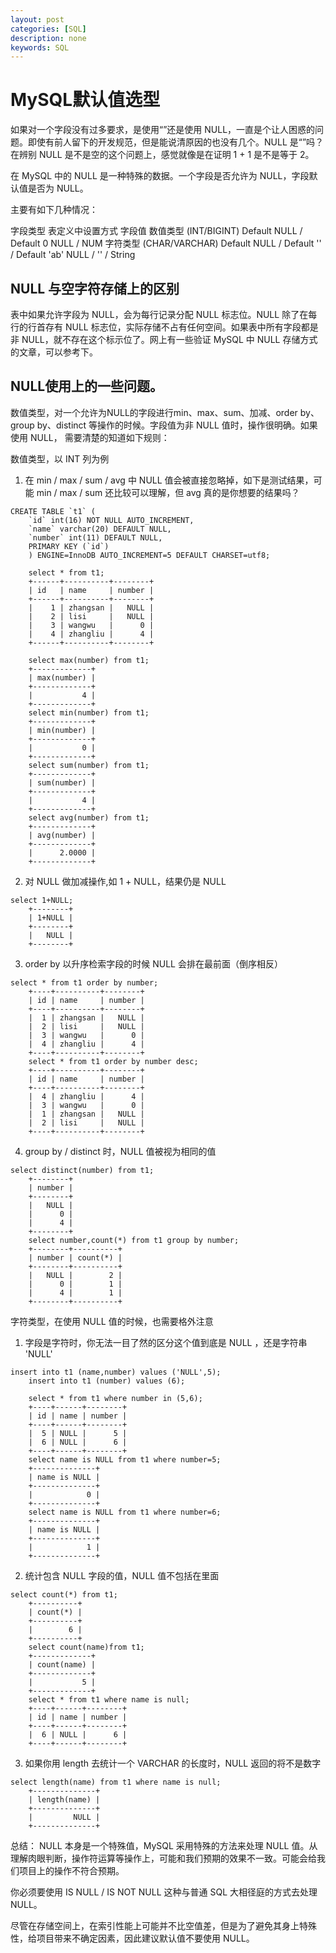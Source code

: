 ```yaml
---
layout: post
categories: [SQL]
description: none
keywords: SQL
---
```

# MySQL默认值选型
如果对一个字段没有过多要求，是使用“”还是使用 NULL，一直是个让人困惑的问题。即使有前人留下的开发规范，但是能说清原因的也没有几个。NULL 是“”吗？在辨别 NULL 是不是空的这个问题上，感觉就像是在证明 1 + 1 是不是等于 2。

在 MySQL 中的 NULL 是一种特殊的数据。一个字段是否允许为 NULL，字段默认值是否为 NULL。

主要有如下几种情况：

字段类型	表定义中设置方式	字段值
数值类型 (INT/BIGINT)	Default NULL / Default 0	NULL / NUM
字符类型 (CHAR/VARCHAR)	Default NULL / Default '' / Default 'ab'	NULL / '' / String

## NULL 与空字符存储上的区别
表中如果允许字段为 NULL，会为每行记录分配 NULL 标志位。NULL 除了在每行的行首存有 NULL 标志位，实际存储不占有任何空间。如果表中所有字段都是非 NULL，就不存在这个标示位了。网上有一些验证 MySQL 中 NULL 存储方式的文章，可以参考下。

## NULL使用上的一些问题。
数值类型，对一个允许为NULL的字段进行min、max、sum、加减、order by、group by、distinct 等操作的时候。字段值为非 NULL 值时，操作很明确。如果使用 NULL， 需要清楚的知道如下规则：

数值类型，以 INT 列为例
1) 在 min / max / sum / avg 中 NULL 值会被直接忽略掉，如下是测试结果，可能 min / max / sum 还比较可以理解，但 avg 真的是你想要的结果吗？
```
CREATE TABLE `t1` (
    `id` int(16) NOT NULL AUTO_INCREMENT,
    `name` varchar(20) DEFAULT NULL,
    `number` int(11) DEFAULT NULL,
    PRIMARY KEY (`id`)
    ) ENGINE=InnoDB AUTO_INCREMENT=5 DEFAULT CHARSET=utf8;

    select * from t1;
    +------+----------+--------+
    | id   | name     | number |
    +------+----------+--------+
    |    1 | zhangsan |   NULL |
    |    2 | lisi     |   NULL |
    |    3 | wangwu   |      0 |
    |    4 | zhangliu |      4 |
    +------+----------+--------+

    select max(number) from t1;
    +-------------+
    | max(number) |
    +-------------+
    |           4 |
    +-------------+ 
    select min(number) from t1;
    +-------------+
    | min(number) |
    +-------------+
    |           0 |
    +-------------+ 
    select sum(number) from t1;
    +-------------+
    | sum(number) |
    +-------------+
    |           4 |
    +-------------+ 
    select avg(number) from t1;
    +-------------+
    | avg(number) |
    +-------------+
    |      2.0000 |
    +-------------+
```
2) 对 NULL 做加减操作,如 1 + NULL，结果仍是 NULL
```
select 1+NULL;
    +--------+
    | 1+NULL |
    +--------+
    |   NULL |
    +--------+
```
3) order by 以升序检索字段的时候 NULL 会排在最前面（倒序相反）
```
select * from t1 order by number;
    +----+----------+--------+
    | id | name     | number |
    +----+----------+--------+
    |  1 | zhangsan |   NULL |
    |  2 | lisi     |   NULL |
    |  3 | wangwu   |      0 |
    |  4 | zhangliu |      4 |
    +----+----------+--------+  
    select * from t1 order by number desc;
    +----+----------+--------+
    | id | name     | number |
    +----+----------+--------+
    |  4 | zhangliu |      4 |
    |  3 | wangwu   |      0 |
    |  1 | zhangsan |   NULL |
    |  2 | lisi     |   NULL |
    +----+----------+--------+
```
4) group by / distinct 时，NULL 值被视为相同的值
```
select distinct(number) from t1;
    +--------+
    | number |
    +--------+
    |   NULL |
    |      0 |
    |      4 |
    +--------+
    select number,count(*) from t1 group by number;
    +--------+----------+
    | number | count(*) |
    +--------+----------+
    |   NULL |        2 |
    |      0 |        1 |
    |      4 |        1 |
    +--------+----------+
```
字符类型，在使用 NULL 值的时候，也需要格外注意
1) 字段是字符时，你无法一目了然的区分这个值到底是 NULL ，还是字符串 'NULL'
```
insert into t1 (name,number) values ('NULL',5);
    insert into t1 (number) values (6);

    select * from t1 where number in (5,6);
    +----+------+--------+
    | id | name | number |
    +----+------+--------+
    |  5 | NULL |      5 |
    |  6 | NULL |      6 |
    +----+------+--------+
    select name is NULL from t1 where number=5;
    +--------------+
    | name is NULL |
    +--------------+
    |            0 |
    +--------------+
    select name is NULL from t1 where number=6;
    +--------------+
    | name is NULL |
    +--------------+
    |            1 |
    +--------------+
```
2) 统计包含 NULL 字段的值，NULL 值不包括在里面
```
select count(*) from t1;
    +----------+
    | count(*) |
    +----------+
    |        6 |
    +----------+
    select count(name)from t1;
    +-------------+
    | count(name) |
    +-------------+
    |           5 |
    +-------------+
    select * from t1 where name is null;
    +----+------+--------+
    | id | name | number |
    +----+------+--------+
    |  6 | NULL |      6 |
    +----+------+--------+
```
3) 如果你用 length 去统计一个 VARCHAR 的长度时，NULL 返回的将不是数字
```
select length(name) from t1 where name is null;
    +--------------+
    | length(name) |
    +--------------+
    |         NULL |
    +--------------+
```
总结：
NULL 本身是一个特殊值，MySQL 采用特殊的方法来处理 NULL 值。从理解肉眼判断，操作符运算等操作上，可能和我们预期的效果不一致。可能会给我们项目上的操作不符合预期。

你必须要使用 IS NULL / IS NOT NULL 这种与普通 SQL 大相径庭的方式去处理 NULL。

尽管在存储空间上，在索引性能上可能并不比空值差，但是为了避免其身上特殊性，给项目带来不确定因素，因此建议默认值不要使用 NULL。
